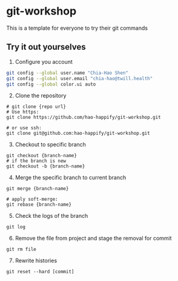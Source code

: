 # git-workshop
This is a template for everyone to try their git commands

## Try it out yourselves

1. Configure you account

```bash
git config --global user.name "Chia-Hao Shen"
git config --global user.email "chia-hao@twill.health"
git config --global color.ui auto
```

2. Clone the repository
```
# git clone {repo url}
# Use https:
git clone https://github.com/hao-happify/git-workshop.git

# or use ssh:
git clone git@github.com:hao-happify/git-workshop.git
```

3. Checkout to specific branch
```
git checkout {branch-name}
# if the branch is new
git checkout -b {branch-name}
```

4. Merge the specific branch to current branch
```
git merge {branch-name}

# apply soft-merge:
git rebase {branch-name}
```

5. Check the logs of the branch
```
git log
```

6. Remove the file from project and stage the removal for commit
```
git rm file
```

7. Rewrite histories
```
git reset --hard [commit]
```
